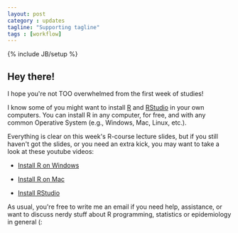 ```yaml
---
layout: post
category : updates
tagline: "Supporting tagline"
tags : [workflow]
---
```

{% include JB/setup %}

## Hey there!

I hope you're not TOO overwhelmed from the first week of studies!

I know some of you might want to install [R](https://www.r-project.org/) and [RStudio](https://www.rstudio.com/) in your own computers. 
You can install R in any computer, for free, and with any common Operative System (e.g., Windows, Mac, Linux, etc.).

Everything is clear on this week's R-course lecture slides, but if you still haven't got the slides, or you need an extra kick, you may want to take a look at these youtube videos:

* [Install R on Windows](https://www.youtube.com/watch?v=G09dfkFAsj4)
* [Install R on Mac](https://www.youtube.com/watch?v=lJxVRgiX-ik)

* [Install RStudio](https://www.youtube.com/watch?v=6MJT9Ofb7Z8)

As usual, you're free to write me an email if you need help, assistance, or want to discuss nerdy stuff about R programming, statistics or epidemiology in general (:



